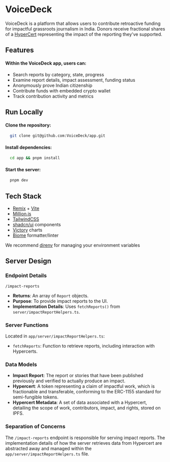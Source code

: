 
# VoiceDeck

VoiceDeck is a platform that allows users to contribute retroactive funding for impactful grassroots journalism in India. Donors receive fractional shares of a [HyperCert](https://hypercerts.org/) representing the impact of the reporting they've supported.


## Features

#### Within the VoiceDeck app, users can:

- Search reports by category, state, progress
- Examine report details, impact assessment, funding status
- Anonymously prove Indian citizenship
- Contribute funds with embedded crypto wallet
- Track contribution activity and metrics


## Run Locally

#### Clone the repository:

```bash
  git clone git@github.com:VoiceDeck/app.git
```

#### Install dependencies:

```bash
  cd app && pnpm install
```

#### Start the server:

```bash
  pnpm dev
```


## Tech Stack

- [Remix](https://remix.run/) + [Vite](https://vitejs.dev/)
- [Million.js](https://million.dev/) 
- [TailwindCSS](https://tailwindcss.com/)
- [shadcn/ui](https://ui.shadcn.com/) components
- [Victory](https://formidable.com/open-source/victory/) charts
- [Biome](https://biomejs.dev/) formatter/linter

We recommend [direnv](https://direnv.net/) for managing your environment variables


## Server Design

### Endpoint Details

`/impact-reports`
- **Returns**: An array of `Report` objects.
- **Purpose**: To provide impact reports to the UI.
- **Implementation Details**: Uses `fetchReports()` from `server/impactReportHelpers.ts`.

### Server Functions

Located in `app/server/impactReportHelpers.ts`:

- `fetchReports`: Function to retrieve reports, including interaction with Hypercerts.

### Data Models

- **Impact Report**: The report or stories that have been published previously and verified to actually produce an impact.
- **Hypercert**: A token representing a claim of impactful work, which is fractionable and transferable, conforming to the ERC-1155 standard for semi-fungible tokens.
- **Hypercert Metadata**: A set of data associated with a Hypercert, detailing the scope of work, contributors, impact, and rights, stored on IPFS.

### Separation of Concerns

The `/impact-reports` endpoint is responsible for serving impact reports. The implementation details of how the server retrieves data from Hypercert are abstracted away and managed within the `app/server/impactReportHelpers.ts` file.
